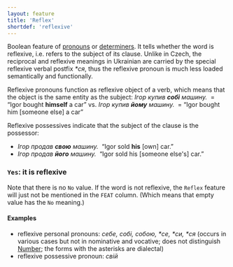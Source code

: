 ```yaml
---
layout: feature
title: 'Reflex'
shortdef: 'reflexive'
---
```


Boolean feature of [pronouns](uk-pos/PRON) or [determiners](uk-pos/DET). It tells whether the word is reflexive, i.e. refers to the subject of its clause. Unlike in Czech, the reciprocal and reflexive meanings in Ukrainian are carried by the special reflexive verbal postfix _*ся_, thus the reflexive pronoun is much less loaded semantically and functionally.

Reflexive pronouns function as reflexive object of a verb, which means that the object is the same entity as the subject:
  _Ігор купив <b>собі</b> машину.&nbsp;_ = “Igor bought <b>himself</b> a car” vs.
  _Ігор купив <b>йому</b> машину.&nbsp;_ = “Igor bought him [someone else] a car”

Reflexive possessives indicate that the subject of the clause is the possessor:

- _Ігор продав <b>свою</b> машину.&nbsp;_ “Igor sold <b>his</b> [own] car.”
- _Ігор продав <b>його</b> машину.&nbsp;_ “Igor sold his [someone else's] car.”

### `Yes`: it is reflexive

Note that there is no `No` value. If the word is not reflexive, the `Reflex` feature will just not be mentioned in the `FEAT` column. (Which means that empty value has the `No` meaning.)

#### Examples

* reflexive personal pronouns: _себе, собі, собою, *се, *си, *ся_ (occurs in various cases but not in nominative and vocative; does not distinguish [Number](); the forms with the asterisks are dialectal)
* reflexive possessive pronoun: _свій_

<!-- Interlanguage links updated Út zář 29 20:31:38 CEST 2020 -->
